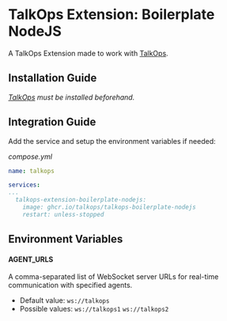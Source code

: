 # TalkOps Extension: Boilerplate NodeJS

A TalkOps Extension made to work with [TalkOps](https://link.talkops.app/talkops).


## Installation Guide

_[TalkOps](https://link.talkops.app/install-talkops) must be installed beforehand._


## Integration Guide

Add the service and setup the environment variables if needed:

_compose.yml_
``` yml
name: talkops

services:
...
  talkops-extension-boilerplate-nodejs:
    image: ghcr.io/talkops/talkops-boilerplate-nodejs
    restart: unless-stopped
```

## Environment Variables

#### AGENT_URLS

A comma-separated list of WebSocket server URLs for real-time communication with specified agents.
* Default value: `ws://talkops`
* Possible values: `ws://talkops1` `ws://talkops2`
